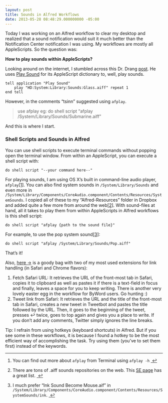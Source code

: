 ```yaml
---
layout: post
title: Sounds in Alfred Workflows
date: 2013-05-28 08:48:29.000000000 -05:00
---
```

<p>Today I was working on an Alfred workflow to clear my desktop and realized that a sound notification would suit it much better than the Notification Center notification I was using. My workflows are mostly all AppleScripts. So the question was:</p>

<p><strong>How to play sounds within AppleScripts?</strong></p>

<p>Looking around on the internet, I stumbled across this Dr. Drang <a href="http://www.leancrew.com/all-this/2007/12/playing-sounds-in-applescript/">post</a>. He uses <a href="http://microcosmsoftware.com/playsound/">Play Sound</a> for its AppleScript dictionary to, well, play sounds. </p>

<pre><code>tell application &quot;Play Sound&quot;
    play &quot;HD:System:Library:Sounds:Glass.aiff&quot; repeat 1
end tell
</code></pre>

<p>However, in the comments &#8220;tsinn&#8221; suggested using <code>afplay</code>.</p>

<blockquote>
<p>use afplay eg: do shell script “afplay /System/Library/Sounds/Submarine.aiff”</p>
</blockquote>

<p>And this is where I start.</p>

<h3>Shell Scripts and Sounds in Alfred</h3>

<p>You can use shell scripts to execute terminal commands without popping open the terminal window. From within an AppleScript, you can execute a shell script with:</p>

<pre><code>do shell script &quot;--your command here--&quot;
</code></pre>

<p>For playing sounds, I am using OS X&#8217;s built in command-line audio player, <code>afplay</code><a href="#fn:1" id="fnref:1" title="see footnote" class="footnote">[1]</a>. You can also find system sounds in <code>/System/Library/Sounds</code> and even more in <code>/System/Library/Components/CoreAudio.component/Contents/Resources/SystemSounds</code>. I copied all of these to my &#8220;Alfred-Resources&#8221; folder in Dropbox and added quite a few more from around the web<a href="#fn:2" id="fnref:2" title="see footnote" class="footnote">[2]</a>. With sound-files at hand, all it takes to play them from within AppleScripts in Alfred workflows is this shell script:</p>

<pre><code>do shell script &quot;afplay {path to the sound file}&quot;
</code></pre>

<p>For example, to use the pop system sound<a href="#fn:3" id="fnref:3" title="see footnote" class="footnote">[3]</a>:</p>

<pre><code>do shell script &quot;afplay /System/Library/Sounds/Pop.aiff&quot;
</code></pre>

<p>That&#8217;s it!</p>

<p>Also, <a href="http://spinhalf.net/wp-content/uploads/2013/05/Link-Workflows-for-Alfred.zip">here →</a> is a goody bag with two of my most used extensions for link handling (in Safari and Chrome flavors):</p>

<ol>
<li>Fetch Safari URL: It retrieves the URL of the front-most tab in Safari, copies it to clipboard as well as pastes it if there is a text-field in focus and finally, leaves a space for you to keep writing. There is another very lovely easter egg in the workflow for ByWord users. Go hunting :)</li>
<li>Tweet link from Safari: It retrieves the URL and the title of the front-most tab in Safari, creates a new tweet in Tweetbot and pastes the title followed by the URL. Then, it goes to the beginning of the tweet, presses ↩ twice, goes to top again and gives you a place to write. If you don&#8217;t add any comments, Twitter simply ignores the line breaks.</li>
</ol>

<p>Tip: I refrain from using hotkeys (keyboard shortcuts) in Alfred. But if you see some in these workflows, it is because I found a hotkey to be the most efficient way of accomplishing the task. Try using them (you&#8217;ve to set them first) instead of the keywords.</p>

<div class="footnotes">
<hr />
<ol>

<li id="fn:1">
<p>You can find out more about <code>afplay</code> from Terminal using <code>afplay -h</code> <a href="#fnref:1" title="return to article" class="reversefootnote">&#160;&#8617;</a></p>
</li>

<li id="fn:2">
<p>There are tons of .aiff sounds repositories on the web. This <a href="http://stackoverflow.com/questions/167617/where-do-you-get-your-application-sounds-from">SE page</a> has a great list. <a href="#fnref:2" title="return to article" class="reversefootnote">&#160;&#8617;</a></p>
</li>

<li id="fn:3">
<p>I much prefer &#8220;Ink Sound Become Mouse.aif&#8221; in <code>/System/Library/Components/CoreAudio.component/Contents/Resources/SystemSounds/ink</code>. <a href="#fnref:3" title="return to article" class="reversefootnote">&#160;&#8617;</a></p>
</li>

</ol>
</div>
